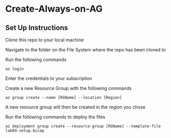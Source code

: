 # Create-Always-on-AG

## Set Up Instructions

Clone this repo to your local machine

Navigate to the folder on the File System where the repo has been cloned to

Run the following commands

~~~~~
az login
~~~~~

Enter the credentials to your subscription

Create a new Resource Group with the following commands

~~~~~
az group create --name [RGName] --location [Region]
~~~~~

A new resource group will then be created in the region you chose

Run the following commands to deploy the files

~~~~~
az deployment group create --resource-group [RGName] --template-file lab04-setup.bicep
~~~~~
